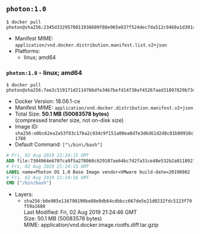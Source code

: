 ## `photon:1.0`

```console
$ docker pull photon@sha256:2345d3329570011936609f88e965e037f524dec7da512c9460a1d391ab1beff9
```

-	Manifest MIME: `application/vnd.docker.distribution.manifest.list.v2+json`
-	Platforms:
	-	linux; amd64

### `photon:1.0` - linux; amd64

```console
$ docker pull photon@sha256:7ee2c519171d2114766dfe34b7befd14730af45267aad31897829b73d5274aa2
```

-	Docker Version: 18.06.1-ce
-	Manifest MIME: `application/vnd.docker.distribution.manifest.v2+json`
-	Total Size: **50.1 MB (50083578 bytes)**  
	(compressed transfer size, not on-disk size)
-	Image ID: `sha256:e0bc62ea2a53f83c17ba2c934c9f151a00ea0d7e3d6d61d2d8c01b80910c1788`
-	Default Command: `["\/bin\/bash"]`

```dockerfile
# Fri, 02 Aug 2019 21:24:15 GMT
ADD file:7304964e6707ca9f5a278060c629107ae64bc7d2fa31ce48e532b2a011892180 in / 
# Fri, 02 Aug 2019 21:24:15 GMT
LABEL name=Photon OS 1.0 Base Image vendor=VMware build-date=20190802
# Fri, 02 Aug 2019 21:24:16 GMT
CMD ["/bin/bash"]
```

-	Layers:
	-	`sha256:b0e905e116790190be08e9db64cdbbcc667de5e21d0232fdc5123f79f59a1688`  
		Last Modified: Fri, 02 Aug 2019 21:24:46 GMT  
		Size: 50.1 MB (50083578 bytes)  
		MIME: application/vnd.docker.image.rootfs.diff.tar.gzip
